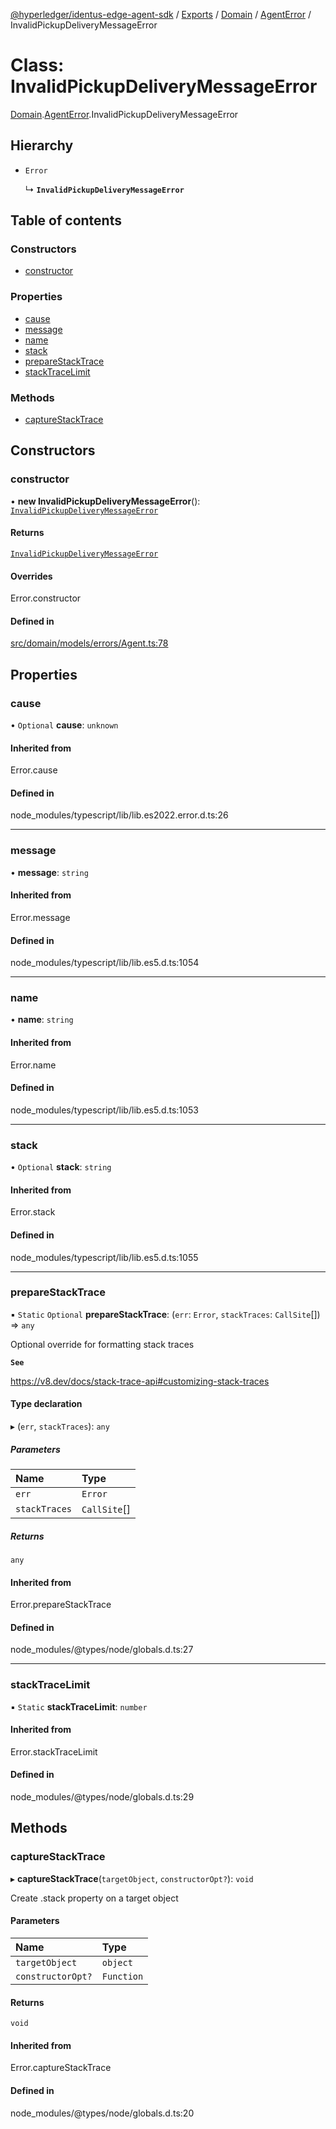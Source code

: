 [@hyperledger/identus-edge-agent-sdk](../README.md) / [Exports](../modules.md) / [Domain](../modules/Domain.md) / [AgentError](../modules/Domain.AgentError.md) / InvalidPickupDeliveryMessageError

# Class: InvalidPickupDeliveryMessageError

[Domain](../modules/Domain.md).[AgentError](../modules/Domain.AgentError.md).InvalidPickupDeliveryMessageError

## Hierarchy

- `Error`

  ↳ **`InvalidPickupDeliveryMessageError`**

## Table of contents

### Constructors

- [constructor](Domain.AgentError.InvalidPickupDeliveryMessageError.md#constructor)

### Properties

- [cause](Domain.AgentError.InvalidPickupDeliveryMessageError.md#cause)
- [message](Domain.AgentError.InvalidPickupDeliveryMessageError.md#message)
- [name](Domain.AgentError.InvalidPickupDeliveryMessageError.md#name)
- [stack](Domain.AgentError.InvalidPickupDeliveryMessageError.md#stack)
- [prepareStackTrace](Domain.AgentError.InvalidPickupDeliveryMessageError.md#preparestacktrace)
- [stackTraceLimit](Domain.AgentError.InvalidPickupDeliveryMessageError.md#stacktracelimit)

### Methods

- [captureStackTrace](Domain.AgentError.InvalidPickupDeliveryMessageError.md#capturestacktrace)

## Constructors

### constructor

• **new InvalidPickupDeliveryMessageError**(): [`InvalidPickupDeliveryMessageError`](Domain.AgentError.InvalidPickupDeliveryMessageError.md)

#### Returns

[`InvalidPickupDeliveryMessageError`](Domain.AgentError.InvalidPickupDeliveryMessageError.md)

#### Overrides

Error.constructor

#### Defined in

[src/domain/models/errors/Agent.ts:78](https://github.com/hyperledger/identus-edge-agent-sdk-ts/blob/f2306959fcea168d196649eedb6a342635865544/src/domain/models/errors/Agent.ts#L78)

## Properties

### cause

• `Optional` **cause**: `unknown`

#### Inherited from

Error.cause

#### Defined in

node_modules/typescript/lib/lib.es2022.error.d.ts:26

___

### message

• **message**: `string`

#### Inherited from

Error.message

#### Defined in

node_modules/typescript/lib/lib.es5.d.ts:1054

___

### name

• **name**: `string`

#### Inherited from

Error.name

#### Defined in

node_modules/typescript/lib/lib.es5.d.ts:1053

___

### stack

• `Optional` **stack**: `string`

#### Inherited from

Error.stack

#### Defined in

node_modules/typescript/lib/lib.es5.d.ts:1055

___

### prepareStackTrace

▪ `Static` `Optional` **prepareStackTrace**: (`err`: `Error`, `stackTraces`: `CallSite`[]) => `any`

Optional override for formatting stack traces

**`See`**

https://v8.dev/docs/stack-trace-api#customizing-stack-traces

#### Type declaration

▸ (`err`, `stackTraces`): `any`

##### Parameters

| Name | Type |
| :------ | :------ |
| `err` | `Error` |
| `stackTraces` | `CallSite`[] |

##### Returns

`any`

#### Inherited from

Error.prepareStackTrace

#### Defined in

node_modules/@types/node/globals.d.ts:27

___

### stackTraceLimit

▪ `Static` **stackTraceLimit**: `number`

#### Inherited from

Error.stackTraceLimit

#### Defined in

node_modules/@types/node/globals.d.ts:29

## Methods

### captureStackTrace

▸ **captureStackTrace**(`targetObject`, `constructorOpt?`): `void`

Create .stack property on a target object

#### Parameters

| Name | Type |
| :------ | :------ |
| `targetObject` | `object` |
| `constructorOpt?` | `Function` |

#### Returns

`void`

#### Inherited from

Error.captureStackTrace

#### Defined in

node_modules/@types/node/globals.d.ts:20
